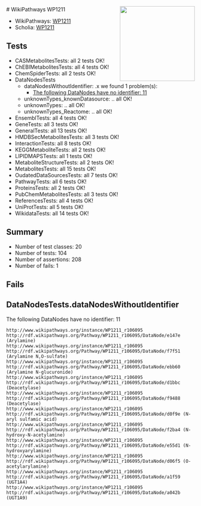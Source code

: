 <img style="float: right; width: 200px" src="https://upload.wikimedia.org/wikipedia/commons/thumb/8/83/Wplogo_with_text_500.png/640px-Wplogo_with_text_500.png" />
# WikiPathways WP1211

* WikiPathways: [WP1211](https://new.wikipathways.org/pathways/WP1211)
* Scholia: [WP1211](https://scholia.toolforge.org/wikipathways/WP1211)
## Tests
* CASMetabolitesTests: all 2 tests OK!
* ChEBIMetabolitesTests: all 4 tests OK!
* ChemSpiderTests: all 2 tests OK!
* DataNodesTests
    * dataNodesWithoutIdentifier: .x we found 1 problem(s):
        * [The following DataNodes have no identifier: 11](#8792c491)
    * unknownTypes_knownDatasource: .. all OK!
    * unknownTypes: .. all OK!
    * unknownTypes_Reactome: .. all OK!
* EnsemblTests: all 4 tests OK!
* GeneTests: all 3 tests OK!
* GeneralTests: all 13 tests OK!
* HMDBSecMetabolitesTests: all 3 tests OK!
* InteractionTests: all 8 tests OK!
* KEGGMetaboliteTests: all 2 tests OK!
* LIPIDMAPSTests: all 1 tests OK!
* MetaboliteStructureTests: all 2 tests OK!
* MetabolitesTests: all 15 tests OK!
* OudatedDataSourcesTests: all 7 tests OK!
* PathwayTests: all 6 tests OK!
* ProteinsTests: all 2 tests OK!
* PubChemMetabolitesTests: all 3 tests OK!
* ReferencesTests: all 4 tests OK!
* UniProtTests: all 5 tests OK!
* WikidataTests: all 14 tests OK!


## Summary

* Number of test classes: 20
* Number of tests: 104
* Number of assertions: 208
* Number of fails: 1

## Fails

<a name="8792c491" />

## DataNodesTests.dataNodesWithoutIdentifier

The following DataNodes have no identifier: 11
```
http://www.wikipathways.org/instance/WP1211_r106095 http://rdf.wikipathways.org/Pathway/WP1211_r106095/DataNode/e147e (Arylamine)
http://www.wikipathways.org/instance/WP1211_r106095 http://rdf.wikipathways.org/Pathway/WP1211_r106095/DataNode/f7f51 (Arylamine N,O-sulfate)
http://www.wikipathways.org/instance/WP1211_r106095 http://rdf.wikipathways.org/Pathway/WP1211_r106095/DataNode/ebb60 (Arylamine N-glucuronide)
http://www.wikipathways.org/instance/WP1211_r106095 http://rdf.wikipathways.org/Pathway/WP1211_r106095/DataNode/d1bbc (Deacetylase)
http://www.wikipathways.org/instance/WP1211_r106095 http://rdf.wikipathways.org/Pathway/WP1211_r106095/DataNode/f9488 (Deacetylase)
http://www.wikipathways.org/instance/WP1211_r106095 http://rdf.wikipathways.org/Pathway/WP1211_r106095/DataNode/d0f9e (N-aryl sulfamic acid)
http://www.wikipathways.org/instance/WP1211_r106095 http://rdf.wikipathways.org/Pathway/WP1211_r106095/DataNode/f2ba4 (N-hydroxy-N-acetylamine)
http://www.wikipathways.org/instance/WP1211_r106095 http://rdf.wikipathways.org/Pathway/WP1211_r106095/DataNode/e55d1 (N-hydroxyarylamine)
http://www.wikipathways.org/instance/WP1211_r106095 http://rdf.wikipathways.org/Pathway/WP1211_r106095/DataNode/d06f5 (O-acetylarylamine)
http://www.wikipathways.org/instance/WP1211_r106095 http://rdf.wikipathways.org/Pathway/WP1211_r106095/DataNode/a1f59 (UGT1A4)
http://www.wikipathways.org/instance/WP1211_r106095 http://rdf.wikipathways.org/Pathway/WP1211_r106095/DataNode/a042b (UGT1A9)
```

